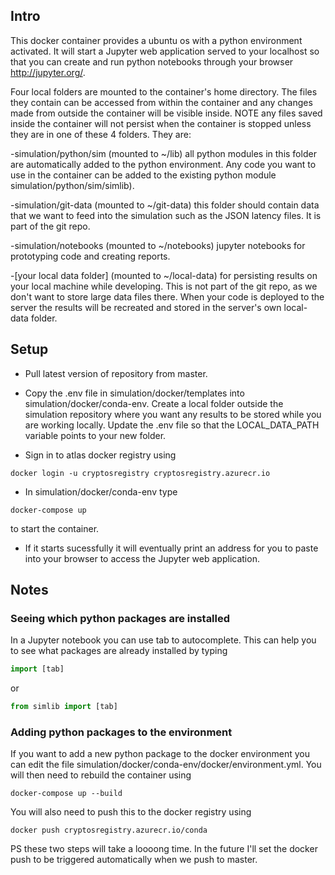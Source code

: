## Intro

This docker container provides a ubuntu os with a python environment activated. It will start a Jupyter web application served to your localhost so that you can create and run python notebooks through your browser http://jupyter.org/.

Four local folders are mounted to the container's home directory. The files they contain can be accessed from within the container and any changes made from outside the container will be visible inside. NOTE any files saved inside the container will not persist when the container is stopped unless they are in one of these 4 folders. They are:

-simulation/python/sim (mounted to ~/lib)
all python modules in this folder are automatically added to the python environment. Any code you want to use in the container can be added to the existing python module simulation/python/sim/simlib).

-simulation/git-data (mounted to ~/git-data)
this folder should contain data that we want to feed into the simulation such as the JSON latency files. It is part of the git repo.

-simulation/notebooks (mounted to ~/notebooks)
jupyter notebooks for prototyping code and creating reports.

-[your local data folder] (mounted to ~/local-data)
for persisting results on your local machine while developing. This is not part of the git repo, as we don't want to store large data files there. When your code is deployed to the server the results will be recreated and stored in the server's own local-data folder.


## Setup

* Pull latest version of repository from master.

* Copy the .env file in simulation/docker/templates into simulation/docker/conda-env. Create a local folder outside the simulation repository where you want any results to be stored while you are working locally. Update the .env file so that the LOCAL_DATA_PATH variable points to your new folder.

* Sign in to atlas docker registry using
```shell
docker login -u cryptosregistry cryptosregistry.azurecr.io
```

* In simulation/docker/conda-env type
```shell
docker-compose up
```
 to start the container. 

* If it starts sucessfully it will eventually print an address for you to paste into your browser to access the Jupyter web application. 

## Notes

### Seeing which python packages are installed
In a Jupyter notebook you can use tab to autocomplete. This can help you to see what packages are already installed by typing
```python
import [tab]
```
or 
```python
from simlib import [tab]
```

### Adding python packages to the environment

If you want to add a new python package to the docker environment you can edit the file simulation/docker/conda-env/docker/environment.yml. You will then need to rebuild the container using
```shell
docker-compose up --build
```
You will also need to push this to the docker registry using
```shell
docker push cryptosregistry.azurecr.io/conda
```

PS these two steps will take a loooong time. In the future I'll set the docker push to be triggered automatically when we push to master.
